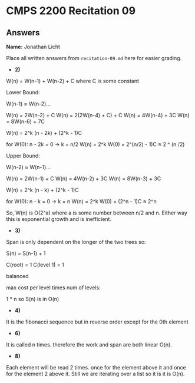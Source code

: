 # CMPS 2200 Recitation 09
## Answers

**Name:** Jonathan Licht

Place all written answers from `recitation-09.md` here for easier grading.



- **2)**

W(n) = W(n-1) + W(n-2) + C where C is some constant

Lower Bound:

  W(n-1) ≈ W(n-2)...

  W(n) = 2W(n-2) + C
  W(n) = 2(2W(n-4) + C) + C
  W(n) = 4W(n-4) + 3C
  W(n) = 8W(n-6) + 7C

  W(n) = 2^k (n - 2k) + (2^k - 1)C

  for W(0):
    n - 2k = 0 -> k = n/2
    W(n) = 2^k W(0) + 2^(n/2) - 1)C
    ≈ 2 ^ (n /2)


Upper Bound:

  W(n-2) ≈ W(n-1)...

  W(n) = 2W(n-1) + C
  W(n) = 4W(n-2) + 3C
  W(n) = 8W(n-3) + 3C

  W(n) = 2^k (n - k) + (2^k - 1)C

  for W(0):
    n - k = 0 -> k = n
    W(n) = 2^k W(0) + (2^n - 1)C
    ≈ 2^n


So, W(n) is O(2^a) where a is some number between n/2 and n. Either way this is exponential growth and is inefficient.

- **3)**

Span is only dependent on the longer of the two trees so:

S(n) = S(n-1) + 1

C(root) = 1
C(level 1) = 1

balanced

max cost per level times num of levels:

1 * n so S(n) is in O(n)

- **4)**

It is the fibonacci sequence but in reverse order except for the 0th element

- **6)**

It is called n times. therefore the work and span are both linear O(n).

- **8)**

Each element will be read 2 times. once for the element above it and once for the element 2 above it. Still we are iterating over a list so it is it is O(n).
